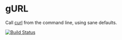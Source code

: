 # gURL

Call [curl](http://curl.haxx.se/) from the command line, using sane defaults.

[![Build Status](https://travis-ci.org/gjtorikian/gurl.svg?branch=master)](https://travis-ci.org/gjtorikian/gurl)

